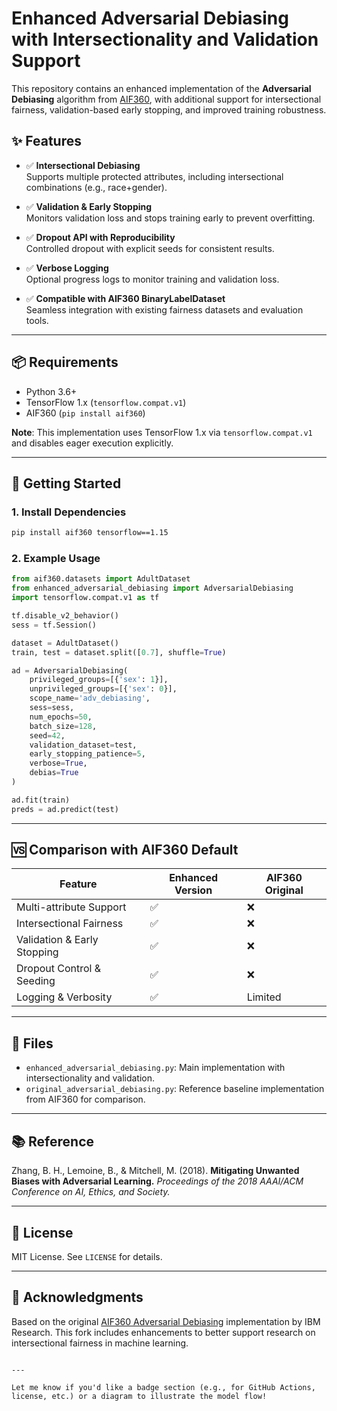 # Enhanced Adversarial Debiasing with Intersectionality and Validation Support

This repository contains an enhanced implementation of the **Adversarial Debiasing** algorithm from [AIF360](https://github.com/IBM/AIF360), with additional support for intersectional fairness, validation-based early stopping, and improved training robustness.

## ✨ Features

- ✅ **Intersectional Debiasing**  
  Supports multiple protected attributes, including intersectional combinations (e.g., race+gender).

- ✅ **Validation & Early Stopping**  
  Monitors validation loss and stops training early to prevent overfitting.

- ✅ **Dropout API with Reproducibility**  
  Controlled dropout with explicit seeds for consistent results.

- ✅ **Verbose Logging**  
  Optional progress logs to monitor training and validation loss.

- ✅ **Compatible with AIF360 BinaryLabelDataset**  
  Seamless integration with existing fairness datasets and evaluation tools.

---

## 📦 Requirements

- Python 3.6+
- TensorFlow 1.x (`tensorflow.compat.v1`)
- AIF360 (`pip install aif360`)

**Note**: This implementation uses TensorFlow 1.x via `tensorflow.compat.v1` and disables eager execution explicitly.

---

## 🚀 Getting Started

### 1. Install Dependencies

```bash
pip install aif360 tensorflow==1.15
````

### 2. Example Usage

```python
from aif360.datasets import AdultDataset
from enhanced_adversarial_debiasing import AdversarialDebiasing
import tensorflow.compat.v1 as tf

tf.disable_v2_behavior()
sess = tf.Session()

dataset = AdultDataset()
train, test = dataset.split([0.7], shuffle=True)

ad = AdversarialDebiasing(
    privileged_groups=[{'sex': 1}],
    unprivileged_groups=[{'sex': 0}],
    scope_name='adv_debiasing',
    sess=sess,
    num_epochs=50,
    batch_size=128,
    seed=42,
    validation_dataset=test,
    early_stopping_patience=5,
    verbose=True,
    debias=True
)

ad.fit(train)
preds = ad.predict(test)
```

---

## 🆚 Comparison with AIF360 Default

| Feature                     | Enhanced Version | AIF360 Original |
| --------------------------- | ---------------- | --------------- |
| Multi-attribute Support     | ✅                | ❌               |
| Intersectional Fairness     | ✅                | ❌               |
| Validation & Early Stopping | ✅                | ❌               |
| Dropout Control & Seeding   | ✅                | ❌               |
| Logging & Verbosity         | ✅                | Limited         |

---

## 📂 Files

* `enhanced_adversarial_debiasing.py`: Main implementation with intersectionality and validation.
* `original_adversarial_debiasing.py`: Reference baseline implementation from AIF360 for comparison.

---

## 📚 Reference

Zhang, B. H., Lemoine, B., & Mitchell, M. (2018).
**Mitigating Unwanted Biases with Adversarial Learning.**
*Proceedings of the 2018 AAAI/ACM Conference on AI, Ethics, and Society.*

---

## 📖 License

MIT License. See `LICENSE` for details.

---

## 🙌 Acknowledgments

Based on the original [AIF360 Adversarial Debiasing](https://github.com/IBM/AIF360) implementation by IBM Research. This fork includes enhancements to better support research on intersectional fairness in machine learning.

```

---

Let me know if you'd like a badge section (e.g., for GitHub Actions, license, etc.) or a diagram to illustrate the model flow!
```
